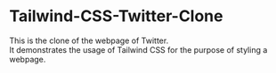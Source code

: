 # Tailwind-CSS-Twitter-Clone
This is the clone of the webpage of Twitter.
<br>
It demonstrates the usage of Tailwind CSS for the purpose of styling a webpage.
